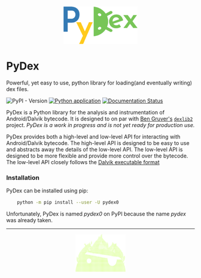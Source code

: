 <div align="center" style="margin: 25px;">
<img height="100px" src="source/_static/logo.png"/>
</div>

# PyDex
Powerful, yet easy to use, python library for loading(and eventually writing) dex files.

![PyPI - Version](https://img.shields.io/pypi/v/pydex0)
[![Python application](https://github.com/yntha/pydex0/actions/workflows/run-tests.yml/badge.svg)](https://github.com/yntha/pydex0/actions/workflows/run-tests.yml)
[![Documentation Status](https://readthedocs.org/projects/pydex/badge/?version=latest)](https://pydex.readthedocs.io/en/latest/?badge=latest)

PyDex is a Python library for the analysis and instrumentation of Android/Dalvik bytecode. It is designed to on par with [Ben Gruver's](https://github.com/JesusFreke>) [`dexlib2`](https://github.com/JesusFreke/smali/tree/master/dexlib2) project. *PyDex is a work in progress and is not yet ready for production use.*

PyDex provides both a high-level and low-level API for interacting with Android/Dalvik bytecode. The high-level API is designed to be easy to use and abstracts away the details of the low-level API. The low-level API is designed to be more flexible and provide more control over the bytecode. The low-level API closely follows the [Dalvik executable format](https://source.android.com/docs/core/runtime/dex-format)

### Installation
PyDex can be installed using pip:
```bash
    python -m pip install --user -U pydex0
```

Unfortunately, PyDex is named *pydex0* on PyPI because the name *pydex* was already taken.

---

<div align="center">
<img height="100px" src="source/_static/firedroid.png"/>
</div>